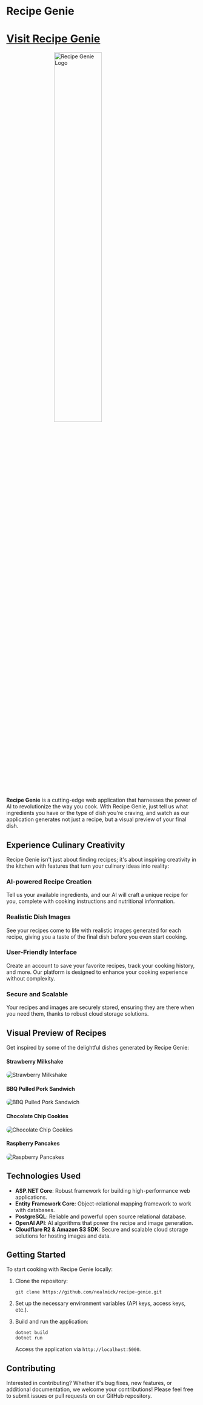 # Recipe Genie
# [Visit Recipe Genie](https://recipe-genie.xyz/)

<img src="https://recipe-genie.xyz/recipe-round.png" alt="Recipe Genie Logo" width="50%" style="display: block; margin: auto;">

**Recipe Genie** is a cutting-edge web application that harnesses the power of AI to revolutionize the way you cook. With Recipe Genie, just tell us what ingredients you have or the type of dish you're craving, and watch as our application generates not just a recipe, but a visual preview of your final dish.

## Experience Culinary Creativity

Recipe Genie isn't just about finding recipes; it's about inspiring creativity in the kitchen with features that turn your culinary ideas into reality:

### AI-powered Recipe Creation
Tell us your available ingredients, and our AI will craft a unique recipe for you, complete with cooking instructions and nutritional information.

### Realistic Dish Images
See your recipes come to life with realistic images generated for each recipe, giving you a taste of the final dish before you even start cooking.

### User-Friendly Interface
Create an account to save your favorite recipes, track your cooking history, and more. Our platform is designed to enhance your cooking experience without complexity.

### Secure and Scalable
Your recipes and images are securely stored, ensuring they are there when you need them, thanks to robust cloud storage solutions.

## Visual Preview of Recipes

Get inspired by some of the delightful dishes generated by Recipe Genie:

#### Strawberry Milkshake
<img src="https://cdn.recipe-genie.xyz/c3babdb9-6013-463d-aeb2-ad04e7adf8b1.jpg" alt="Strawberry Milkshake" style="display: block; margin: auto; max-height: 350px; border-radius: 10px;">

#### BBQ Pulled Pork Sandwich
<img src="https://cdn.recipe-genie.xyz/207edc13-2b8c-4b2d-8c19-723b3bce8af7.jpg" alt="BBQ Pulled Pork Sandwich" style="display: block; margin: auto; max-height: 350px; border-radius: 10px;">

#### Chocolate Chip Cookies
<img src="https://cdn.recipe-genie.xyz/bf0f4f67-34f0-4e8b-8542-6c163f3d3652.jpg" alt="Chocolate Chip Cookies" style="display: block; margin: auto; max-height: 350px; border-radius: 10px;">

#### Raspberry Pancakes
<img src="https://cdn.recipe-genie.xyz/d265ed20-7496-416a-9dd4-dd02abd00768.jpg" alt="Raspberry Pancakes" style="display: block; margin: auto; max-height: 350px; border-radius: 10px;">

## Technologies Used

- **ASP.NET Core**: Robust framework for building high-performance web applications.
- **Entity Framework Core**: Object-relational mapping framework to work with databases.
- **PostgreSQL**: Reliable and powerful open source relational database.
- **OpenAI API**: AI algorithms that power the recipe and image generation.
- **Cloudflare R2 & Amazon S3 SDK**: Secure and scalable cloud storage solutions for hosting images and data.

## Getting Started

To start cooking with Recipe Genie locally:

1. Clone the repository:
   ```
   git clone https://github.com/nealmick/recipe-genie.git
   ```

2. Set up the necessary environment variables (API keys, access keys, etc.).

3. Build and run the application:
   ```
   dotnet build
   dotnet run
   ```
   Access the application via `http://localhost:5000`.

## Contributing

Interested in contributing? Whether it's bug fixes, new features, or additional documentation, we welcome your contributions! Please feel free to submit issues or pull requests on our GitHub repository.

